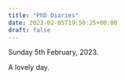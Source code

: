```yaml
---
title: "PhD Diaries"
date: 2023-02-05T19:50:25+00:00
draft: false
---
```


<!--more-->

Sunday 5th February, 2023.

A lovely day.